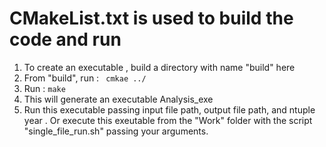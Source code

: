 # CMakeList.txt is used to build the code and run 
1. To create an executable , build a directory with name "build" here
2. From "build", run :
   ``` cmkae ../```
3. Run :
   ``` make ```
4. This will generate an executable Analysis_exe
5. Run this executable passing input file path, output file path, and ntuple year . Or execute this exeutable from the "Work" folder with the script "single_file_run.sh" passing your arguments.
